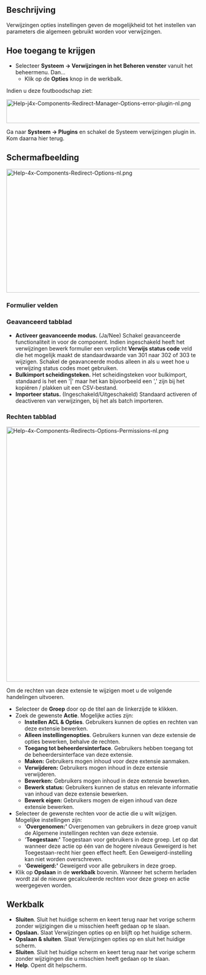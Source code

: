 <!-- Filename: Help4.x:Redirect:_Options / Display title: Verwijzingen: Opties -->

## Beschrijving

Verwijzingen opties instellingen geven de mogelijkheid tot het instellen
van parameters die algemeen gebruikt worden voor verwijzingen.

## Hoe toegang te krijgen

- Selecteer **Systeem → Verwijzingen in het Beheren venster** vanuit
  het beheermenu. Dan...
  - Klik op de **Opties** knop in de werkbalk.

Indien u deze foutboodschap ziet:

<img
src="https://docs.joomla.org/images/7/7f/Help-j4x-Components-Redirect-Manager-Options-error-plugin-nl.png"
decoding="async" data-file-width="927" data-file-height="62" width="927"
height="62"
alt="Help-j4x-Components-Redirect-Manager-Options-error-plugin-nl.png" />

Ga naar **Systeem → Plugins** en schakel de Systeem verwijzingen
plugin in. Kom daarna hier terug.

## Schermafbeelding

<img
src="https://docs.joomla.org/images/thumb/b/b6/Help-4x-Components-Redirect-Options-nl.png/800px-Help-4x-Components-Redirect-Options-nl.png"
decoding="async"
srcset="https://docs.joomla.org/images/b/b6/Help-4x-Components-Redirect-Options-nl.png 1.5x"
data-file-width="1170" data-file-height="471" width="800" height="322"
alt="Help-4x-Components-Redirect-Options-nl.png" />

### Formulier velden

### Geavanceerd tabblad

- **Activeer geavanceerde modus.** (Ja/Nee) Schakel geavanceerde
  functionaliteit in voor de component. Indien ingeschakeld heeft het
  verwijzingen bewerk formulier een verplicht **Verwijs status code**
  veld die het mogelijk maakt de standaardwaarde van 301 naar 302 of 303
  te wijzigen. Schakel de geavanceerde modus alleen in als u weet hoe u
  verwijzing status codes moet gebruiken.
- **Bulkimport scheidingsteken.** Het scheidingsteken voor bulkimport,
  standaard is het een '\|' maar het kan bijvoorbeeld een ',' zijn bij
  het kopiëren / plakken uit een CSV-bestand.
- **Importeer status.** (Ingeschakeld/Uitgeschakeld) Standaard activeren
  of deactiveren van verwijzingen, bij het als batch importeren.

### Rechten tabblad

<img
src="https://docs.joomla.org/images/e/e4/Help-4x-Components-Redirects-Options-Permissions-nl.png"
decoding="async" data-file-width="689" data-file-height="664"
width="689" height="664"
alt="Help-4x-Components-Redirects-Options-Permissions-nl.png" />

Om de rechten van deze extensie te wijzigen moet u de volgende
handelingen uitvoeren.

- Selecteer de **Groep** door op de titel aan de linkerzijde te klikken.
- Zoek de gewenste **Actie**. Mogelijke acties zijn:
  - **Instellen ACL & Opties**. Gebruikers kunnen de opties en rechten
    van deze extensie bewerken.
  - **Alleen instellingenopties**. Gebruikers kunnen van deze extensie
    de opties bewerken, behalve de rechten.
  - **Toegang tot beheerdersinterface**. Gebruikers hebben toegang tot
    de beheerdersinterface van deze extensie.
  - **Maken:** Gebruikers mogen inhoud voor deze extensie aanmaken.
  - **Verwijderen:** Gebruikers mogen inhoud in deze extensie
    verwijderen.
  - **Bewerken:** Gebruikers mogen inhoud in deze extensie bewerken.
  - **Bewerk status:** Gebruikers kunnen de status en relevante
    informatie van inhoud van deze extensie bewerken.
  - **Bewerk eigen:** Gebruikers mogen de eigen inhoud van deze extensie
    bewerken.
- Selecteer de gewenste rechten voor de actie die u wilt wijzigen.
  Mogelijke instellingen zijn:
  - '**Overgenomen:'** Overgenomen van gebruikers in deze groep vanuit
    de Algemene instellingen rechten van deze extensie.
  - '**Toegestaan:'** Toegestaan voor gebruikers in deze groep. Let op
    dat wanneer deze actie op één van de hogere niveaus Geweigerd is het
    Toegestaan-recht hier geen effect heeft. Een Geweigerd-instelling
    kan niet worden overschreven.
  - '**Geweigerd:'** Geweigerd voor alle gebruikers in deze groep.
- Klik op **Opslaan** in de **werkbalk** bovenin. Wanneer het scherm
  herladen wordt zal de nieuwe gecalculeerde rechten voor deze groep en
  actie weergegeven worden.

## Werkbalk

- **Sluiten**. Sluit het huidige scherm en keert terug naar het vorige
  scherm zonder wijzigingen die u misschien heeft gedaan op te slaan.
- **Opslaan.** Slaat Verwijzingen opties op en blijft op het huidige
  scherm.
- **Opslaan & sluiten**. Slaat Verwijzingen opties op en sluit het
  huidige scherm.
- **Sluiten**. Sluit het huidige scherm en keert terug naar het vorige
  scherm zonder wijzigingen die u misschien heeft gedaan op te slaan.
- **Help**. Opent dit helpscherm.
